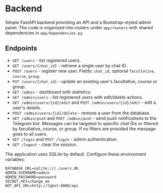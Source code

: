 # Backend

Simple FastAPI backend providing an API and a Bootstrap-styled admin panel.
The code is organized into routers under `app/routers` with shared dependencies in `app/dependencies.py`.


## Endpoints
- `GET /users` - list registered users.
- `GET /users/{chat_id}` - retrieve a single user by chat ID.
- `POST /users` - register new user. Fields: `chat_id`, optional `facultative`, `course`, `group`.
- `PUT /users/{chat_id}` - update an existing user's facultative, course or group.
- `GET /admin` - dashboard with statistics.
- `GET /admin/users` - list registered users with edit/delete actions.
- `GET /admin/users/{id}/edit` and `POST /admin/users/{id}/edit` - edit a user's details.
- `POST /admin/users/{id}/delete` - remove a user from the database.
- `GET /admin/push` and `POST /admin/push` - send push notifications to the Telegram bot. Messages can be targeted to specific chat IDs or filtered by facultative, course, or group. If no filters are provided the message goes to all users.
- `GET /login` and `POST /login` - admin authentication.
- `GET /logout` - clear the session.

The application uses SQLite by default. Configure these environment variables:

```
DATABASE_URL=sqlite:///./users.db
ADMIN_USERNAME=admin
ADMIN_PASSWORD=password
SECRET_KEY=change_me
BOT_API_URL=http://tgbot:8080/api
```
